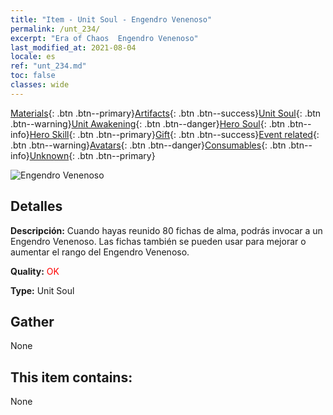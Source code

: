 ```yaml
---
title: "Item - Unit Soul - Engendro Venenoso"
permalink: /unt_234/
excerpt: "Era of Chaos  Engendro Venenoso"
last_modified_at: 2021-08-04
locale: es
ref: "unt_234.md"
toc: false
classes: wide
---
```

 [Materials](/ItemsES/){: .btn .btn--primary}[Artifacts](/ItemsES/Artifacts/){: .btn .btn--success}[Unit Soul](/ItemsES/UnitSoul/){: .btn .btn--warning}[Unit Awakening](/ItemsES/UnitAwakening/){: .btn .btn--danger}[Hero Soul](/ItemsES/HeroSoul/){: .btn .btn--info}[Hero Skill](/ItemsES/HeroSkill/){: .btn .btn--primary}[Gift](/ItemsES/Gift/){: .btn .btn--success}[Event related](/ItemsES/Events/){: .btn .btn--warning}[Avatars](/ItemsES/Avatars/){: .btn .btn--danger}[Consumables](/ItemsES/Consumables/){: .btn .btn--info}[Unknown](/ItemsES/Unknown/){: .btn .btn--primary}

 ![Engendro Venenoso](/images/u/ti_yanmo.jpg)

## Detalles
 **Descripción:** Cuando hayas reunido 80 fichas de alma, podrás invocar a un Engendro Venenoso. Las fichas también se pueden usar para mejorar o aumentar el rango del Engendro Venenoso.

 **Quality:** <span style="color: #FF0000">OK</span>

 **Type:** Unit Soul

## Gather

  None

## This item contains:

  None

